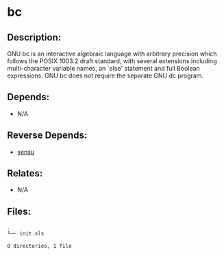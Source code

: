 # bc

## Description:

GNU bc is an interactive algebraic language with arbitrary precision which follows the POSIX 1003.2 draft standard, with several extensions including multi-character variable names, an `else' statement and full Boolean expressions.  GNU bc does not require the separate GNU dc program.

## Depends:

  -  N/A

## Reverse Depends:

  -  [sensu](/salt/sensu)

## Relates:

  -  N/A

## Files:

```bash
.
└── init.sls

0 directories, 1 file
```
